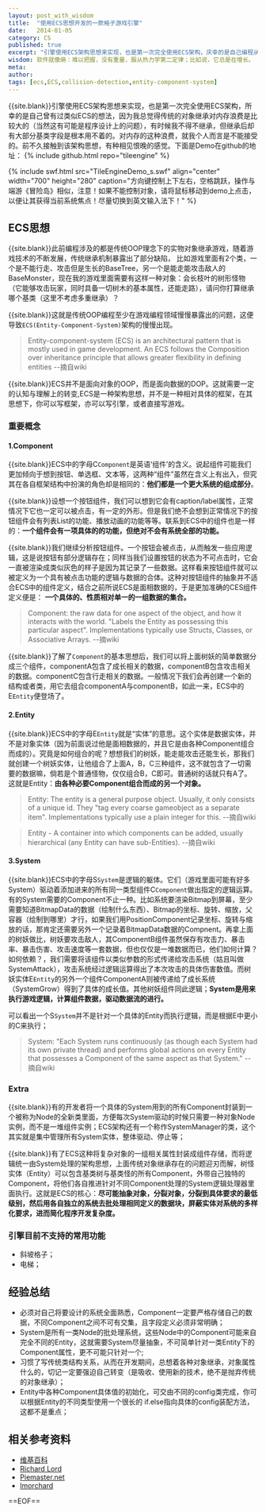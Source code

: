 ```yaml
---
layout: post_with_wisdom
title:  "使用ECS思想开发的一款格子游戏引擎"
date:   2014-01-05
category: CS
published: true
excerpt: "引擎使用ECS架构思想来实现，也是第一次完全使用ECS架构，庆幸的是自己编程从来就有类似ECS的思想。因为我总觉得传统的对象继承对内存浪费是比较大的（当然这有可能是程序设计上的问题），有时候我不得不继承，但继承后却有大部分祖宗字段是根本用不着的。对内存的这种浪费，就我个人而言是不能接受的。"
wisdom: 软件就像熵：难以把握，没有重量，服从热力学第二定律；比如说，它总是在增长。 —— 诺曼·奥古斯丁（ Norman Augustine），洛克希德马丁公司前总裁
meta: 
author: 
tags: [ecs,ECS,collision-detection,entity-component-system]
---
```


{{site.blank}}引擎使用ECS架构思想来实现，也是第一次完全使用ECS架构，所幸的是自己曾有过类似ECS的想法，因为我总觉得传统的对象继承对内存浪费是比较大的（当然这有可能是程序设计上的问题），有时候我不得不继承，但继承后却有大部分基类字段是根本用不着的。对内存的这种浪费，就我个人而言是不能接受的。前不久接触到该架构思想，有种相见恨晚的感觉。下面是Demo在github的地址：
{% include github.html repo="tileengine" %}

{% include swf.html src="TileEngineDemo_s.swf" align="center" width="700" height="280" caption="方向键控制上下左右，空格跳跃，操作与端游《冒险岛》相似，注意！如果不能控制对象，请将鼠标移动到demo上点击，以便让其获得当前系统焦点！尽量切换到英文输入法下！" %}


## ECS思想

{{site.blank}}此前编程涉及的都是传统OOP理念下的实物对象继承游戏，随着游戏技术的不断发展，传统继承机制暴露出了部分缺陷，
比如游戏里面有2个类，一个是不能行走、攻击但是生长的BaseTree，另一个是能走能攻击敌人的BaseMonster，现在我的游戏里面需要有这样一种对象：会长枝叶的树形怪物（它能够攻击玩家，同时具备一切树木的基本属性，还能走路），请问你打算继承哪个基类（这里不考虑多重继承）？

{{site.blank}}这就是传统OOP编程至少在游戏编程领域慢慢暴露出的问题，这便导致`ECS(Entity-Component-System)`架构的慢慢出现。

> Entity-component-system (ECS) is an architectural pattern that is mostly used in game development. An ECS follows the Composition over inheritance principle that allows greater flexibility in defining entities  --摘自wiki

{{site.blank}}ECS并不是面向对象的OOP，而是面向数据的DOP。这就需要一定的认知与理解上的转变,ECS是一种架构思想，并不是一种相对具体的框架，在其思想下，你可以写框架，亦可以写引擎，或者直接写游戏。


### 重要概念

#### 1.Component

{{site.blank}}ECS中的字母C`Component`是英语‘组件’的含义。说起组件可能我们更加倾向于想到按钮、单选框、文本等，这两种“组件”虽然在含义上有出入，但究其在各自框架结构中扮演的角色却是相同的：**他们都是一个更大系统的组成部分**。

{{site.blank}}设想一个按钮组件，我们可以想到它会有caption/label属性，正常情况下它也一定可以被点击，有一定的外形。但是我们绝不会想到正常情况下的按钮组件会有列表List的功能、播放动画的功能等等。联系到ECS中的组件也是一样的：**一个组件会有一项具体的的功能，但绝对不会有系统全部的功能。**

{{site.blank}}我们继续分析按钮组件。一个按钮会被点击，从而触发一些应用逻辑，这是说按钮有部分逻辑存在；同样当我们设置按钮的状态为不可点击时，它会一直被渲染成类似灰色的样子是因为其记录了一些数据。这样看来按钮组件就可以被定义为一个具有被点击功能的逻辑与数据的合体。这种对按钮组件的抽象并不适合ECS中的组件定义，结合之前所说ECS是面相数据的，于是更加准确的CES组件定义便是：
**一个具体的、性质相对单一的一组数据的集合。**

> Component: the raw data for one aspect of the object, and how it interacts with the world. "Labels the Entity as possessing this particular aspect". Implementations typically use Structs, Classes, or Associative Arrays.  --摘wiki

{{site.blank}}了解了`Component`的基本思想后，我们可以将上面树妖的简单数据分成三个组件，componentA包含了成长相关的数据，componentB包含攻击相关的数据。componentC包含行走相关的数据。一般情况下我们会再创建一个新的结构或者类，用它去组合componentA与componentB，如此一来，ECS中的E`Entity`便登场了。

#### 2.Entity

{{site.blank}}ECS中的字母E`Entity`就是“实体”的意思。这个实体是数据实体，并不是对象实体（因为前面说过他是面相数据的，并且它是由各种Component组合而成的）。究竟是如何组合的呢？想想我们的树妖，能走能攻击还能生长，那我们就创建一个树妖实体，让他组合了上面A，B，C三种组件，这不就包含了一切需要的数据嘛，倘若是个普通怪物，仅仅组合B，C即可。普通树的话就只有A了。这就是Entity：**由各种必要Component组合而成的另一个对象。**

> Entity: The entity is a general purpose object. Usually, it only consists of a unique id. They "tag every coarse gameobject as a separate item". Implementations typically use a plain integer for this.  --摘自wiki

> Entity - A container into which components can be added, usually hierarchical (any Entity can have sub-Entities).  --摘自wiki

#### 3.System

{{site.blank}}ECS中的字母S`System`是逻辑的躯体。它们（游戏里面可能有好多System）驱动着添加进来的所有同一类型组件C`Component`做出指定的逻辑运算。有的System需要的Component不止一种。比如系统要渲染Bitmap到屏幕，至少需要知道BitmapData的数据（绘制什么东西）、Bitmap的坐标、旋转、缩放，父容器（绘制到哪里）才行，如果我们用PositionComponent记录坐标、旋转与缩放的话，那肯定还需要另外一个记录着BitmapData数据的Compnent。再拿上面的树妖做比，树妖要攻击敌人，其ComponentB组件虽然保存有攻击力、暴击率、暴击伤害、攻击速度等一套数据，但也仅仅是一堆数据而已，他们如何计算？如何依赖？，我们需要将该组件以类似参数的形式传递给攻击系统（姑且叫做SystemAttack），攻击系统经过逻辑运算得出了本次攻击的具体伤害数值。而树妖实体E`Entity`的另外一个组件ComponentA则被传递给了成长系统（SystemGrow）得到了具体的成长值。其他树妖组件同此逻辑；**System是用来执行游戏逻辑，计算组件数据，驱动数据流的进行。**

可以看出一个S`System`并不是针对一个具体的Entity而执行逻辑，而是根据E中更小的C来执行；

> System: "Each System runs continuously (as though each System had its own private thread) and performs global actions on every Entity that possesses a Component of the same aspect as that System."  --摘自wiki

### Extra
{{site.blank}}有的开发者将一个具体的System用到的所有Component封装到一个被称为Node的全新类里面，方便每次System驱动的时候只需要一种对象Node实例，而不是一堆组件实例；ECS架构还有一个称作SystemManager的类，这个其实就是集中管理所有System实体，整体驱动、停止等；

{{site.blank}}有了ECS这种将复杂对象的一组相关属性封装成组件存储，而将逻辑统一由System处理的架构思想，上面传统对象继承存在的问题迎刃而解，树怪实体（Entity）可以包含基类树与基类怪的所有Component，外带自己独特的Component，将他们各自推进针对不同Component处理的System逻辑处理器里面执行。这就是ECS的核心：**尽可能抽象对象，分裂对象，分裂到具体要求的最低级别，然后用各自独立的系统去批处理相同定义的数据块，屏蔽实体对系统的多样化要求，进而简化程序开发复杂度。**

### 引擎目前不支持的常用功能

* 斜坡格子；
* 电梯；

## 经验总结

* 必须对自己将要设计的系统全面熟悉，Component一定要严格存储自己的数据，不同Component之间不可有交集，且字段定义必须非常明确；
* System是所有一类Node的批处理系统，这些Node中的Component可能来自完全不同的Entity，这就需要System尽量抽象，不可简单针对一类Entity下的Component属性，更不可能只针对一个;
* 习惯了写传统类结构关系，从而在开发期间，总想着各种对象继承，对象属性什么的，切记一定要强迫自己转变（是吸收、使用新的技术，绝不是抛弃传统的对象继承）；
* Entity中各种Component具体值的初始化，可交由不同的config类完成，你可以根据Entity的不同类型使用一个很长的 if.else指向具体的config装配方法，这都不是重点；


## 相关参考资料

- [维基百科][1]
- [Richard Lord][2]
- [Piemaster.net][3]
- [lmorchard][4]


==EOF==


[1]:http://en.wikipedia.org/wiki/Entity_component_system
[2]:http://www.richardlord.net/blog/what-is-an-entity-framework
[3]:http://piemaster.net/2011/07/entity-component-primer/
[4]:http://blog.lmorchard.com/2013/11/27/entity-component-system 

